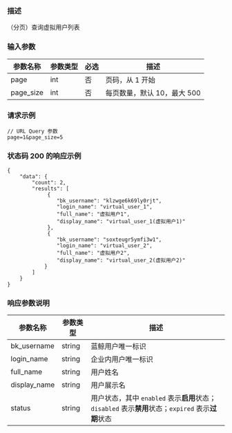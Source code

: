 ### 描述

（分页）查询虚拟用户列表

### 输入参数

| 参数名称      | 参数类型 | 必选 | 描述                |
|-----------|------|----|-------------------|
| page      | int  | 否  | 页码，从 1 开始         |
| page_size | int  | 否  | 每页数量，默认 10，最大 500 |

### 请求示例

```
// URL Query 参数
page=1&page_size=5
```

### 状态码 200 的响应示例

```json5
{
    "data": {
        "count": 2,
        "results": [
             {
                "bk_username": "klzwge6k69ly0rjt",
                "login_name": "virtual_user_1",
                "full_name": "虚拟用户1",
                "display_name": "virtual_user_1(虚拟用户1)"
             },
             {
                "bk_username": "soxteugr5ymfi3w1",
                "login_name": "virtual_user_2",
                "full_name": "虚拟用户2",
                "display_name": "virtual_user_2(虚拟用户2)"
            }
        ]
    }
}
```

### 响应参数说明

| 参数名称         | 参数类型   | 描述                                                                      |
|--------------|--------|-------------------------------------------------------------------------|
| bk_username  | string | 蓝鲸用户唯一标识                                                                |
| login_name   | string | 企业内用户唯一标识                                                               |
| full_name    | string | 用户姓名                                                                    |
| display_name | string | 用户展示名                                                                   |
| status       | string | 用户状态，其中 `enabled` 表示**启用**状态；`disabled` 表示**禁用**状态；`expired` 表示**过期**状态 |
